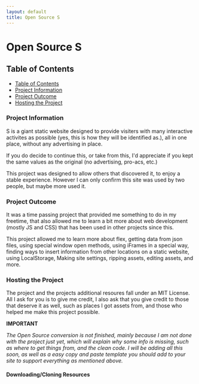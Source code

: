 ```yaml
---
layout: default
title: Open Source S
---
```



# Open Source S

<h2 id="ToC" class="noborder hd bold">Table of Contents</h2>

  <ul class="custom-list">
    <li><a class="bold hoveruline" href="#ToC">Table of Contents</a></li>
    <li><a class="bold hoveruline" href="#pInfo">Project Information</a></li>
    <li><a class="bold hoveruline" href="#pOutcome">Project Outcome</a></li>
    <li><a class="bold hoveruline" href="#hProject">Hosting the Project</a></li>
  </ul>

<h3 id="pInfo" class="noborder hd bold">Project Information</h3>
<p>S is a giant static website designed to provide visiters with many interactive activites as possible (yes, this is how they will be identified as.), all in one place, without any advertising in place.</p>
<p>If you do decide to continue this, or take from this, I'd appreciate if you kept the same values as the original (no advertising, pro-acs, etc.)
<p>This project was designed to allow others that discovered it, to enjoy a stable experience. However I can only confirm this site was used by two people, but maybe more used it.</p>

<h3 id="pOutcome" class="noborder hd bold">Project Outcome</h3>
<p>It was a time passing project that provided me something to do in my freetime, that also allowed me to learn a bit more about web development (mostly JS and CSS) that has been used in other projects since this.</p>
<p>This project allowed me to learn more about flex, getting data from json files, using special window open methods, using iFrames in a special way, finding ways to insert information from other locations on a static website, using LocalStorage, Making site settings, ripping assets, editing assets, and more.</p>

<h3 id="hProject" class="noborder hd bold">Hosting the Project</h3>
<p>The project and the projects additional resoures fall under an MIT License. All I ask for you is to give me credit, I also ask that you give credit to those that deserve it as well, such as places I got assets from, and those who helped me make this project possible.</p>

<strong><p>IMPORTANT</P></strong>
<em><p>The Open Source conversion is not finished, mainly because I am not done with the project just yet, which will explain why some info is missing, such as where to get things from, and the clean code. I will be adding all this soon, as well as a easy copy and paste template you should add to your site to support everything as mentioned above.</p></em>

<h4 class="noborder hd bold">Downloading/Cloning Resources</h4>
